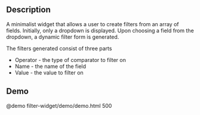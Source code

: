 <!--
@module {can.Component} filter-widget <filter-widget />
@parent spectre.components
@group filter-widget.props Properties
-->

## Description

A minimalist widget that allows a user to create filters from an array of
fields. Initially, only a dropdown is displayed. Upon choosing a field from the
dropdown, a dynamic filter form is generated.

The filters generated consist of three parts
 - Operator - the type of comparator to filter on
 - Name - the name of the field
 - Value - the value to filter on

## Demo

@demo filter-widget/demo/demo.html 500
